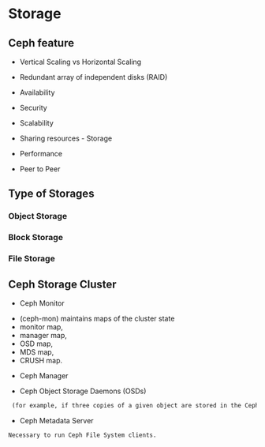 # Storage

## Ceph feature

+ Vertical Scaling vs Horizontal Scaling

+ Redundant array of independent disks (RAID)  

+ Availability

+ Security

+ Scalability

+ Sharing resources - Storage

+ Performance

+ Peer to Peer

## Type of Storages

### Object Storage


### Block Storage

### File Storage

## Ceph Storage Cluster

+ Ceph Monitor

-  (ceph-mon) maintains maps of the cluster state
  - monitor map,
  - manager map,
  - OSD map,
  - MDS map,
  - CRUSH map.

+ Ceph Manager

+ Ceph Object Storage Daemons (OSDs)

```txt
 (for example, if three copies of a given object are stored in the Ceph cluster, then at least three OSDs must exist in that Ceph cluster).
```

+ Ceph Metadata Server

```txt
Necessary to run Ceph File System clients.
```
